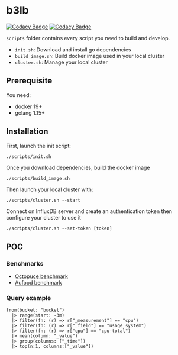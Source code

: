 # b3lb
[![Codacy Badge](https://app.codacy.com/project/badge/Grade/c4c4627abd1f474fb2200f9831dfe502)](https://www.codacy.com/gh/SLedunois/b3lb/dashboard?utm_source=github.com&amp;utm_medium=referral&amp;utm_content=SLedunois/b3lb&amp;utm_campaign=Badge_Grade)
[![Codacy Badge](https://app.codacy.com/project/badge/Coverage/c4c4627abd1f474fb2200f9831dfe502)](https://www.codacy.com/gh/SLedunois/b3lb/dashboard?utm_source=github.com&utm_medium=referral&utm_content=SLedunois/b3lb&utm_campaign=Badge_Coverage)

`scripts` folder contains every script you need to build and develop.
*   `init.sh`: Download and install go dependencies
*   `build_image.sh`: Build docker image used in your local cluster
*   `cluster.sh`: Manage your local cluster

## Prerequisite

You need:
*   docker 19+
*   golang 1.15+

## Installation

First, launch the init script:
 ```sh
./scripts/init.sh
 ```

Once you download dependencies, build the docker image
```shell
./scripts/build_image.sh
```

Then launch your local cluster with:
```shell
./scripts/cluster.sh --start
```

Connect on InfluxDB server and create an authentication token then configure your cluster to use it
```shell
./scripts/cluster.sh --set-token [token]
```

## POC

### Benchmarks

*   [Octopuce benchmark](https://www.octopuce.fr/retour-dexperience-sur-bigbluebutton-a-fort-charge/)
*   [Aufood benchmark](https://www.aukfood.fr/faire-un-stress-test-sur-bigbluebutton/)

### Query example
```influxQL
from(bucket: "bucket")
  |> range(start: -3m)
  |> filter(fn: (r) => r["_measurement"] == "cpu")
  |> filter(fn: (r) => r["_field"] == "usage_system")
  |> filter(fn: (r) => r["cpu"] == "cpu-total")
  |> mean(column: "_value")
  |> group(columns: ["_time"])
  |> top(n:1, columns:["_value"])
```
